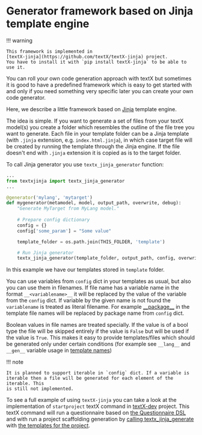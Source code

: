# Generator framework based on Jinja template engine

!!! warning

    This framework is implemented in 
    [textX-jinja](https://github.com/textX/textX-jinja) project.
    You have to install it with `pip install textX-jinja` to be able to use it.


You can roll your own code generation approach with textX but sometimes it is
good to have a predefined framework which is easy to get started with and only
if you need something very specific later you can create your own code
generator.

Here, we describe a little framework based on
[Jinja](https://jinja.palletsprojects.com/) template engine. 

The idea is simple. If you want to generate a set of files from your textX
model(s) you create a folder which resembles the outline of the file tree you
want to generate. Each file in your template folder can be a Jinja template
(with `.jinja` extension, e.g. `index.html.jinja`), in which case target file
will be created by running the template through the Jinja engine. If the file
doesn't end with `.jinja` extension it is copied as is to the target folder.

To call Jinja generator you use `textx_jinja_generator` function:

```python
...
from textxjinja import textx_jinja_generator
...

@generator('mylang', 'mytarget')
def mygenerator(metamodel, model, output_path, overwrite, debug):
    "Generate MyTarget from MyLang model."
    
    # Prepare config dictionary
    config = {}
    config['some_param'] = "Some value"

    template_folder = os.path.join(THIS_FOLDER, 'template')

    # Run Jinja generator
    textx_jinja_generator(template_folder, output_path, config, overwrite)
```

In this example we have our templates stored in `template` folder.

You can use variables from `config` dict in your templates as usual, but also
you can use them in filenames. If file name has a variable name in the format
`__<variablename>__` it will be replaced by the value of the variable from the
`config` dict. If variable by the given name is not found the `variablename` is
treated as literal filename. For example
[\_\_package__](https://github.com/textX/textX-dev/tree/master/textxdev/scaffold/template)
in the template file names will be replaced by package name from `config` dict.

Boolean values in file names are treated specially. If the value is of a bool
type the file will be skipped entirely if the value is `False` but will be used
if the value is `True`. This makes it easy to provide templates/files which
should be generated only under certain conditions (for example see `__lang__`
and `__gen__` variable usage in [template
names](https://github.com/textX/textX-dev/tree/master/textxdev/scaffold/template))

!!! note

    It is planned to support iterable in `config` dict. If a variable is
    iterable then a file will be generated for each element of the iterable. This
    is still not implemented.

To see a full example of using `textX-jinja` you can take a look at the
implementation of `startproject` textX command in
[textX-dev](https://github.com/textX/textX-dev) project. This textX command will
run a questionnaire based on [the Questionnaire
DSL](https://github.com/textX/textx-lang-questionnaire) and with run a project
scaffolding generation by [calling
textx\_jinja\_generate](https://github.com/textX/textX-dev/blob/master/textxdev/scaffold/__init__.py#L46)
with [the templates for the
project](https://github.com/textX/textX-dev/tree/master/textxdev/scaffold/template).
